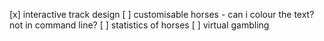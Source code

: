 
[x] interactive track design
[ ] customisable horses - can i colour the text? not in command line?
[ ] statistics of horses
[ ] virtual gambling
